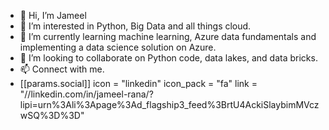 - 👋 Hi, I’m Jameel
- 👀 I’m interested in Python, Big Data and all things cloud. 
- 🌱 I’m currently learning machine learning, Azure data fundamentals and implementing a data science solution on Azure. 
- 💞️ I’m looking to collaborate on Python code, data lakes, and data bricks. 
- 📫 Connect with me.
-  [[params.social]]
    icon = "linkedin"
    icon_pack = "fa"
    link = "//linkedin.com/in/jameel-rana/?lipi=urn%3Ali%3Apage%3Ad_flagship3_feed%3BrtU4AckiSlaybimMVczwSQ%3D%3D"

<!---
jameel1k/jameel1k is a ✨ special ✨ repository because its `README.md` (this file) appears on your GitHub profile.
You can click the Preview link to take a look at your changes.
--->
